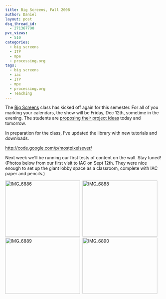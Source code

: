 ```yaml
---
title: Big Screens, Fall 2008
author: Daniel
layout: post
dsq_thread_id:
  - 271367790
pvc_views:
  - 510
categories:
  - big screens
  - ITP
  - mpe
  - processing.org
tags:
  - big screens
  - iac
  - ITP
  - mpe
  - processing.org
  - Teaching
---
```

<p>The <a href="http://itp.nyu.edu/bigscreens2007">Big Screens</a> class has kicked off again for this semester.  For all of you marking your calendars, the show will be Friday, Dec 12th, sometime in the evening.    The students are <a href="http://itp.nyu.edu/varwiki/BigScreens/ProjectIdeas-F08">proposing their project ideas</a> today and tomorrow.</p>
<p>In preparation for the class, I&#8217;ve updated the library with new tutorials and downloads.</p>
<p><a href="http://code.google.com/p/mostpixelsever/">http://code.google.com/p/mostpixelsever/</a></p>
<p>Next week we&#8217;ll be running our first tests of content on the wall.  Stay tuned!  (Photos below from our first visit to IAC on Sept 12th.  They were nice enough to set up the giant lobby space as a classroom, complete with IAC paper and pencils.)</p>
<p><a href="http://www.flickr.com/photos/shiffman/2890862664/" title="IMG_6886 by shiffman, on Flickr"><img src="http://farm4.static.flickr.com/3118/2890862664_186b061cc8_m.jpg" width="240" height="180" alt="IMG_6886" /></a> &nbsp;<a href="http://www.flickr.com/photos/shiffman/2890027907/" title="IMG_6888 by shiffman, on Flickr"><img src="http://farm4.static.flickr.com/3192/2890027907_fabc64cf41_m.jpg" width="240" height="180" alt="IMG_6888" /></a> <a href="http://www.flickr.com/photos/shiffman/2890862432/" title="IMG_6889 by shiffman, on Flickr"><img src="http://farm4.static.flickr.com/3127/2890862432_1a0e405d5d_m.jpg" width="240" height="180" alt="IMG_6889" /></a> &nbsp;<a href="http://www.flickr.com/photos/shiffman/2890027991/" title="IMG_6890 by shiffman, on Flickr"><img src="http://farm4.static.flickr.com/3173/2890027991_2a9195471d_m.jpg" width="240" height="180" alt="IMG_6890" /></a></p>
